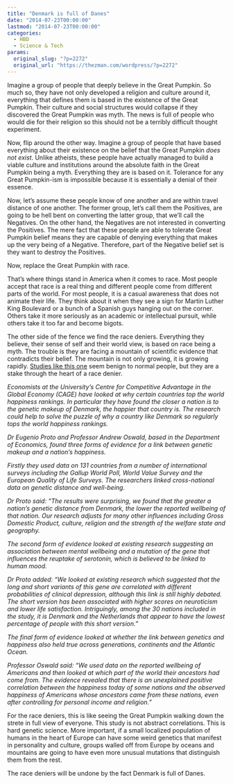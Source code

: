 ```yaml
---
title: "Denmark is full of Danes"
date: "2014-07-23T00:00:00"
lastmod: "2014-07-23T00:00:00"
categories:
  - HBD
  - Science & Tech
params:
  original_slug: "?p=2272"
  original_url: "https://thezman.com/wordpress/?p=2272"
---
```


Imagine a group of people that deeply believe in the Great Pumpkin. So
much so, they have not only developed a religion and culture around it,
everything that defines them is based in the existence of the Great
Pumpkin. Their culture and social structures would collapse if they
discovered the Great Pumpkin was myth. The news is full of people who
would die for their religion so this should not be a terribly difficult
thought experiment.

Now, flip around the other way. Imagine a group of people that have
based everything about their existence on the belief that the Great
Pumpkin *does not exist*. Unlike atheists, these people have actually
managed to build a viable culture and institutions around the absolute
faith in the Great Pumpkin being a myth. Everything they are is based on
it. Tolerance for any Great Pumpkin-ism is impossible because it is
essentially a denial of their essence.

Now, let’s assume these people know of one another and are within travel
distance of one another. The former group, let’s call them the
Positives, are going to be hell bent on converting the latter group,
that we’ll call the Negatives. On the other hand, the Negatives are not
interested in converting the Positives. The mere fact that these people
are able to tolerate Great Pumpkin belief means they are capable of
denying everything that makes up the very being of a Negative.
Therefore, part of the Negative belief set is they want to destroy the
Positives.

Now, replace the Great Pumpkin with race.

That’s where things stand in America when it comes to race. Most people
accept that race is a real thing and different people come from
different parts of the world. For most people, it is a casual awareness
that does not animate their life. They think about it when they see a
sign for Martin Luther King Boulevard or a bunch of a Spanish guys
hanging out on the corner. Others take it more seriously as an academic
or intellectual pursuit, while others take it too far and become bigots.

The other side of the fence we find the race deniers. Everything they
believe, their sense of self and their world view, is based on race
being a myth. The trouble is they are facing a mountain of scientific
evidence that contradicts their belief. The mountain is not only
growing, it is growing rapidly. [Studies like this
one](http://www2.warwick.ac.uk/newsandevents/pressreleases/danish_dna_could/)
seem benign to normal people, but they are a stake through the heart of
a race denier.

*Economists at the University’s Centre for Competitive Advantage in the
Global Economy (CAGE) have looked at why certain countries top the world
happiness rankings. In particular they have found the closer a nation is
to the genetic makeup of Denmark, the happier that country is. The
research could help to solve the puzzle of why a country like Denmark so
regularly tops the world happiness rankings.*

*Dr Eugenio Proto and Professor Andrew Oswald, based in the Department
of Economics, found three forms of evidence for a link between genetic
makeup and a nation’s happiness.*

*Firstly they used data on 131 countries from a number of international
surveys including the Gallup World Poll, World Value Survey and the
European Quality of Life Surveys. The researchers linked cross-national
data on genetic distance and well-being.*

*Dr Proto said: “The results were surprising, we found that the greater
a nation’s genetic distance from Denmark, the lower the reported
wellbeing of that nation. Our research adjusts for many other influences
including Gross Domestic Product, culture, religion and the strength of
the welfare state and geography.*

*The second form of evidence looked at existing research suggesting an
association between mental wellbeing and a mutation of the gene that
influences the reuptake of serotonin, which is believed to be linked to
human mood.*

*Dr Proto added: “We looked at existing research which suggested that
the long and short variants of this gene are correlated with different
probabilities of clinical depression, although this link is still highly
debated. The short version has been associated with higher scores on
neuroticism and lower life satisfaction. Intriguingly, among the 30
nations included in the study, it is Denmark and the Netherlands that
appear to have the lowest percentage of people with this short
version.”*

*The final form of evidence looked at whether the link between genetics
and happiness also held true across generations, continents and the
Atlantic Ocean.*

*Professor Oswald said: “We used data on the reported wellbeing of
Americans and then looked at which part of the world their ancestors had
come from. The evidence revealed that there is an unexplained positive
correlation between the happiness today of some nations and the observed
happiness of Americans whose ancestors came from these nations, even
after controlling for personal income and religion.”*

For the race deniers, this is like seeing the Great Pumpkin walking down
the strete in full view of everyone. This study is not abstract
correlations. This is hard genetic science. More important, if a small
localized population of humans in the heart of Europe can have some
weird genetics that manifest in personality and culture, groups walled
off from Europe by oceans and mountains are going to have even more
unusual mutations that distinguish them from the rest.

The race deniers will be undone by the fact Denmark is full of Danes.
